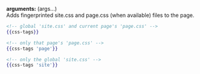 **arguments:** (args...)  
Adds fingerprinted site.css and page.css (when available) files to the page.

``` hbs
<!-- global 'site.css' and current page's 'page.css' -->
{{css-tags}}

<!-- only that page's 'page.css' -->
{{css-tags 'page'}}

<!-- only the global 'site.css' -->
{{css-tags 'site'}}
```

